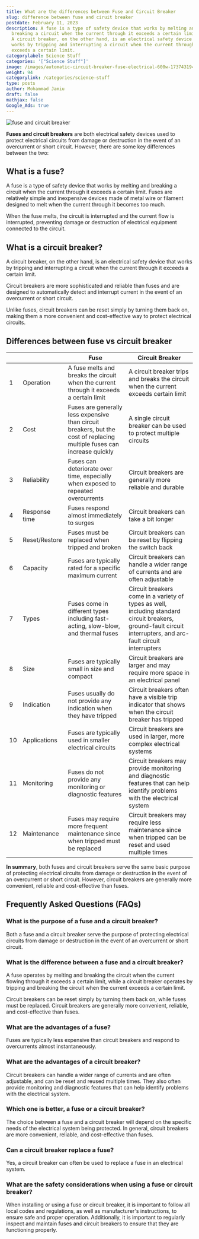 ```yaml
---
title: What are the differences between Fuse and Circuit Breaker
slug: difference between fuse and ciruit breaker
postdate: February 11, 2023
description: A fuse is a type of safety device that works by melting and
  breaking a circuit when the current through it exceeds a certain limit. while
  A circuit breaker, on the other hand, is an electrical safety device that
  works by tripping and interrupting a circuit when the current through it
  exceeds a certain limit.
categorylabel: Science Stuff
categories: '["Science Stuff"]'
image: /images/automatic-circuit-breaker-fuse-electrical-600w-1737431942-2-.webp
weight: 94
categorylink: /categories/science-stuff
type: posts
author: Mohammad Jamiu
draft: false
mathjax: false
Google_Ads: true
---
```

![fuse and circuit breaker](/images/automatic-circuit-breaker-fuse-electrical-600w-1737431942-2-.webp "fuse and circuit breaker")

**Fuses and circuit breakers** are both electrical safety devices used to protect electrical circuits from damage or destruction in the event of an overcurrent or short circuit. However, there are some key differences between the two:

## What is a fuse?

A fuse is a type of safety device that works by melting and breaking a circuit when the current through it exceeds a certain limit. Fuses are relatively simple and inexpensive devices made of metal wire or filament designed to melt when the current through it becomes too much.

When the fuse melts, the circuit is interrupted and the current flow is interrupted, preventing damage or destruction of electrical equipment connected to the circuit.

## What is a circuit breaker?

A circuit breaker, on the other hand, is an electrical safety device that works by tripping and interrupting a circuit when the current through it exceeds a certain limit.

Circuit breakers are more sophisticated and reliable than fuses and are designed to automatically detect and interrupt current in the event of an overcurrent or short circuit.

Unlike fuses, circuit breakers can be reset simply by turning them back on, making them a more convenient and cost-effective way to protect electrical circuits.

## Differences between fuse vs circuit breaker

|     |               | Fuse                                                                                                                    | Circuit Breaker                                                                                                                                                 |
| --- | ------------- | ----------------------------------------------------------------------------------------------------------------------- | --------------------------------------------------------------------------------------------------------------------------------------------------------------- |
| 1   | Operation     | A fuse melts and breaks the circuit when the current through it exceeds a certain limit                                 | A circuit breaker trips and breaks the circuit when the current exceeds certain limit                                                                           |
| 2   | Cost          | Fuses are generally less expensive than circuit breakers, but the cost of replacing multiple fuses can increase quickly | A single circuit breaker can be used to protect multiple circuits                                                                                               |
| 3   | Reliability   | Fuses can deteriorate over time, especially when exposed to repeated overcurrents                                       | Circuit breakers are generally more reliable and durable                                                                                                        |
| 4   | Response time | Fuses respond almost immediately to surges                                                                              | Circuit breakers can take a bit longer                                                                                                                          |
| 5   | Reset/Restore | Fuses must be replaced when tripped and broken                                                                          | Circuit breakers can be reset by flipping the switch back                                                                                                       |
| 6   | Capacity      | Fuses are typically rated for a specific maximum current                                                                | Circuit breakers can handle a wider range of currents and are often adjustable                                                                                  |
| 7   | Types         | Fuses come in different types including fast-acting, slow-blow, and thermal fuses                                       | Circuit breakers come in a variety of types as well, including standard circuit breakers, ground-fault circuit interrupters, and arc-fault circuit interrupters |
| 8   | Size          | Fuses are typically small in size and compact                                                                           | Circuit breakers are larger and may require more space in an electrical panel                                                                                   |
| 9   | Indication    | Fuses usually do not provide any indication when they have tripped                                                      | Circuit breakers often have a visible trip indicator that shows when the circuit breaker has tripped                                                            |
| 10  | Applications  | Fuses are typically used in smaller electrical circuits                                                                 | Circuit breakers are used in larger, more complex electrical systems                                                                                            |
| 11  | Monitoring    | Fuses do not provide any monitoring or diagnostic features                                                              | Circuit breakers may provide monitoring and diagnostic features that can help identify problems with the electrical system                                      |
| 12  | Maintenance   | Fuses may require more frequent maintenance since when tripped must be replaced                                         | Circuit breakers may require less maintenance since when tripped can be reset and used multiple times                                                           |

**In summary**, both fuses and circuit breakers serve the same basic purpose of protecting electrical circuits from damage or destruction in the event of an overcurrent or short circuit. However, circuit breakers are generally more convenient, reliable and cost-effective than fuses.

## Frequently Asked Questions (FAQs)

### What is the purpose of a fuse and a circuit breaker?

Both a fuse and a circuit breaker serve the purpose of protecting electrical circuits from damage or destruction in the event of an overcurrent or short circuit.

### What is the difference between a fuse and a circuit breaker?

A fuse operates by melting and breaking the circuit when the current flowing through it exceeds a certain limit, while a circuit breaker operates by tripping and breaking the circuit when the current exceeds a certain limit.

Circuit breakers can be reset simply by turning them back on, while fuses must be replaced. Circuit breakers are generally more convenient, reliable, and cost-effective than fuses.

### What are the advantages of a fuse?

Fuses are typically less expensive than circuit breakers and respond to overcurrents almost instantaneously.

### What are the advantages of a circuit breaker?

Circuit breakers can handle a wider range of currents and are often adjustable, and can be reset and reused multiple times. They also often provide monitoring and diagnostic features that can help identify problems with the electrical system.

### Which one is better, a fuse or a circuit breaker?

The choice between a fuse and a circuit breaker will depend on the specific needs of the electrical system being protected. In general, circuit breakers are more convenient, reliable, and cost-effective than fuses.

### Can a circuit breaker replace a fuse?

Yes, a circuit breaker can often be used to replace a fuse in an electrical system.

### What are the safety considerations when using a fuse or circuit breaker?

When installing or using a fuse or circuit breaker, it is important to follow all local codes and regulations, as well as manufacturer's instructions, to ensure safe and proper operation. Additionally, it is important to regularly inspect and maintain fuses and circuit breakers to ensure that they are functioning properly.